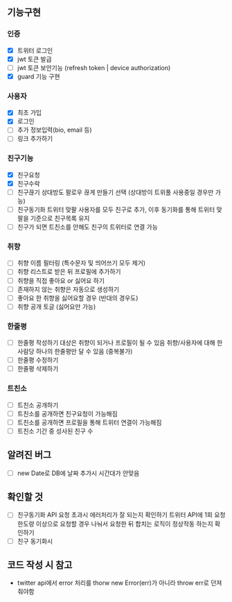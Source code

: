 ## 기능구현

### 인증

- [x] 트위터 로그인
- [x] jwt 토큰 발급
- [ ] jwt 토큰 보안기능 (refresh token | device authorization)
- [x] guard 기능 구현

### 사용자

- [x] 최초 가입
- [x] 로그인
- [ ] 추가 정보입력(bio, email 등)
- [ ] 링크 추가하기

### 친구기능

- [x] 친구요청
- [x] 친구수락
- [ ] 친구끊기
      상대방도 팔로우 끊게 만들기 선택 (상대방이 트위풀 사용중일 경우만 가능)
- [ ] 친구동기화
      트위터 맞팔 사용자를 모두 친구로 추가, 이후 동기화를 통해 트위터 맞팔을 기준으로 친구목록 유지
- [ ] 친구가 되면 트친소를 안해도 친구의 트위터로 연결 가능

### 취향

- [ ] 취향 이름 필터링 (특수문자 및 띄어쓰기 모두 제거)
- [ ] 취향 리스트로 받은 뒤 프로필에 추가하기
- [ ] 취향을 직접 좋아요 or 싫어요 하기
- [ ] 존재하지 않는 취향은 자동으로 생성하기
- [ ] 좋아요 한 취향을 싫어요할 경우 (반대의 경우도)
- [ ] 취향 공개 토글 (싫어요만 가능)

### 한줄평

- [ ] 한줄평 작성하기
      대상은 취향이 되거나 프로필이 될 수 있음
      취향/사용자에 대해 한 사람당 하나의 한줄평만 달 수 있음 (중복불가)
- [ ] 한줄평 수정하기
- [ ] 한줄평 삭제하기

### 트친소

- [ ] 트친소 공개하기
- [ ] 트친소를 공개하면 친구요청이 가능해짐
- [ ] 트친소를 공개하면 프로필을 통해 트위터 연결이 가능해짐
- [ ] 트친소 기간 중 성사된 친구 수

## 알려진 버그

- [ ] new Date로 DB에 날짜 추가시 시간대가 안맞음

## 확인할 것

- [ ] 친구동기화 API 요청 초과시 에러처리가 잘 되는지 확인하기
      트위터 API에 1회 요청 한도량 이상으로 요청할 경우 나눠서 요청한 뒤 합치는 로직이 정상작동 하는지 확인하기
- [ ] 친구 동기화시

## 코드 작성 시 참고

- twitter api에서 error 처리를 thorw new Error(err)가 아니라 throw err로 던져줘야함
